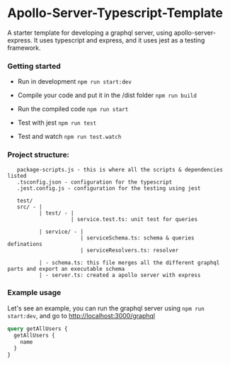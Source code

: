 # Apollo-Server-Typescript-Template

A starter template for developing a graphql server, using apollo-server-express. It uses typescript and express, and it uses jest as a testing framework.

### Getting started

- Run in development `npm run start:dev`

- Compile your code and put it in the /dist folder `npm run build`

- Run the compiled code `npm run start`

- Test with jest `npm run test`

- Test and watch `npm run test.watch`

### Project structure:

       package-scripts.js - this is where all the scripts & dependencies listed
       .tsconfig.json - configuration for the typescript
       .jest.config.js - configuration for the testing using jest

       test/
       src/ - |
              | test/ - |
                        | service.test.ts: unit test for queries

              | service/ - |
                           | serviceSchema.ts: schema & queries definations
                           | serviceResolvers.ts: resolver

              | - schema.ts: this file merges all the different graphql parts and export an executable schema
              | - server.ts: created a apollo server with express

### Example usage

Let's see an example, you can run the graphql server using `npm run start:dev`, and go to [http://localhost:3000/graphql](http://localhost:3000/graphql)

```graphql
query getAllUsers {
  getAllUsers {
    name
  }
}
```
